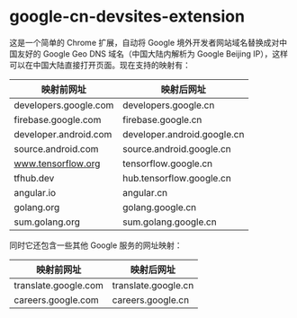 # google-cn-devsites-extension

这是一个简单的 Chrome 扩展，自动将 Google 境外开发者网站域名替换成对中国友好的 Google Geo DNS 域名（中国大陆内解析为 Google Beijing IP），这样可以在中国大陆直接打开页面。现在支持的映射有：

| 映射前网址 | 映射后网址 |
| ------------- | ------------- |
| developers.google.com | developers.google.cn |
| firebase.google.com | firebase.google.cn |
| developer.android.com | developer.android.google.cn |
| source.android.com | source.android.google.cn |
| www.tensorflow.org | tensorflow.google.cn |
| tfhub.dev | hub.tensorflow.google.cn |
| angular.io | angular.cn |
| golang.org | golang.google.cn |
| sum.golang.org | sum.golang.google.cn |

同时它还包含一些其他 Google 服务的网址映射：

| 映射前网址 | 映射后网址 |
| ------------- | ------------- |
| translate.google.com | translate.google.cn |
| careers.google.com | careers.google.cn |
